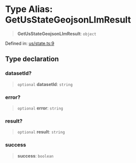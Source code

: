 # Type Alias: GetUsStateGeojsonLlmResult

> **GetUsStateGeojsonLlmResult**: `object`

Defined in: [us/state.ts:9](https://github.com/GeoDaCenter/openassistant/blob/36f516b8229288259590b2d9dab3b10cbfc3cbfd/packages/osm/src/us/state.ts#L9)

## Type declaration

### datasetId?

> `optional` **datasetId**: `string`

### error?

> `optional` **error**: `string`

### result?

> `optional` **result**: `string`

### success

> **success**: `boolean`
